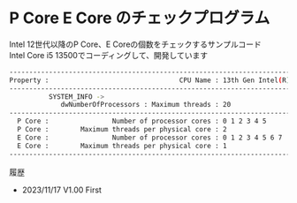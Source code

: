 # P Core E Core のチェックプログラム

Intel 12世代以降のP Core、E Coreの個数をチェックするサンプルコード<br>
Intel Core i5 13500でコーディングして、開発しています

```bash
------------------------------------------------------------------------------------------------
Property :                                 CPU Name : 13th Gen Intel(R) Core(TM) i5-13500
------------------------------------------------------------------------------------------------
          SYSTEM_INFO ->
             dwNumberOfProcessors : Maximum threads : 20
------------------------------------------------------------------------------------------------
  P Core :                Number of processor cores : 0 1 2 3 4 5
  P Core :        Maximum threads per physical core : 2
  E Core :                Number of processor cores : 0 1 2 3 4 5 6 7
  E Core :        Maximum threads per physical core : 1
------------------------------------------------------------------------------------------------
```

履歴<br>	
* 2023/11/17 V1.00 First<br>


